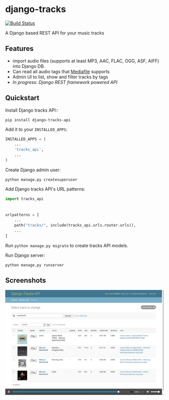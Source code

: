 # django-tracks

[![Build Status](https://travis-ci.com/ifischer/django-tracks-api.svg?branch=master)](https://travis-ci.com/ifischer/django-tracks-api)

A Django based REST API for your music tracks

Features
--------

* import audio files (supports at least MP3, AAC, FLAC, OGG, ASF, AIFF) into Django DB.
* Can read all audio tags that [Mediafile](https://github.com/beetbox/mediafile) supports 
* Admin UI to list, show and filter tracks by tags
* *In progress: Django REST framework powered API*

Quickstart
----------

Install Django tracks API::

```shell script
pip install django-tracks-api
```

Add it to your `INSTALLED_APPS`:

```python
INSTALLED_APPS = (
    ...
    'tracks_api',
    ...
)
```

Create Django admin user:

```shell script
python manage.py createsuperuser
```

Add Django tracks API's URL patterns:

```python
import tracks_api


urlpatterns = [
    ...
    path("tracks/", include(tracks_api.urls.router.urls)),
    ...
]
```
Run `python manage.py migrate` to create tracks API models.

Run Django server:

```shell script
python manage.py runserver
```

Screenshots
-----------

![alt text](doc/images/admin.png "Admin view")

